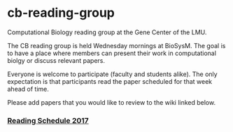 # cb-reading-group
Computational Biology reading group at the Gene Center of the LMU.

The CB reading group is held Wednesday mornings at BioSysM. The goal is to have a place where members can present their work in computational biolgy or discuss relevant papers.

Everyone is welcome to participate (faculty and students alike).  The only expectation is that participants read the paper scheduled for that week ahead of time.

Please add papers that you would like to review to the wiki linked below.

### [Reading Schedule 2017](https://github.com/canzarlab/cb-reading-group/wiki/Schedule-2017)

